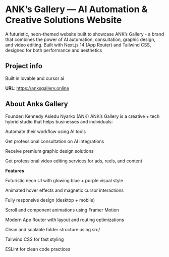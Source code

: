 # ANK’s Gallery — AI Automation & Creative Solutions Website

A futuristic, neon-themed website built to showcase ANK’s Gallery - a brand that combines the power of AI automation, consultation, graphic design, and video editing.
Built with Next.js 14 (App Router) and Tailwind CSS, designed for both performance and aesthetics

## Project info

Built in lovable and cursor ai

**URL**: https://anksgallery.online

## About Anks Gallery

Founder: Kennedy Asiedu Nyarko (ANK)
ANK’s Gallery is a creative + tech hybrid studio that helps businesses and individuals:

Automate their workflow using AI tools

Get professional consultation on AI integrations

Receive premium graphic design solutions

Get professional video editing services for ads, reels, and content


**Features**

Futuristic neon UI with glowing blue + purple visual style

Animated hover effects and magnetic cursor interactions

Fully responsive design (desktop + mobile)

Scroll and component animations using Framer Motion

Modern App Router with layout and routing optimizations

Clean and scalable folder structure using src/

Tailwind CSS for fast styling

ESLint for clean code practices



